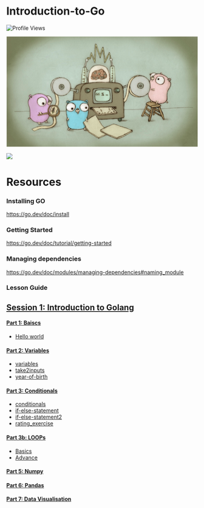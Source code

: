 <!-- #region -->
# <a id='7'>Introduction-to-Go</a>

![Profile Views](https://gpvc.arturio.dev/code-JOA)<a href="https://github.com/code-JOA/Introduction-to-Go/actions"></a>

![Repo List](./images/go.png)

![](https://forthebadge.com/images/badges/made-with-go.svg)



# Resources
### Installing GO
https://go.dev/doc/install
<!-- #endregion -->

### Getting Started
https://go.dev/doc/tutorial/getting-started

### Managing dependencies
https://go.dev/doc/modules/managing-dependencies#naming_module



<!-- #region -->
### Lesson Guide

## [Session 1: Introduction to Golang ](#Intro)


#### [Part 1: Baiscs](#why_go)
- [Hello world](#why_py)


#### [Part 2: Variables](#02.variables)
- [variables](#01variables.go)
- [take2inputs](#02takeInput2.go)
- [year-of-birth](#YearOfBirth.go)



#### [Part 3: Conditionals](#conditionals)
- [conditionals](#conditionals.go)
- [if-else-statement](#if_else.go)
- [if-else-statement2](#if_else2.go)
- [rating_exercise](#rating_exercise.go)



#### [Part 3b: LOOPs](#Loops)
- [Basics](#basics)
- [Advance](#Advance)



#### [Part 5: Numpy ](#numpy)

#### [Part 6: Pandas](#Pandas)

#### [Part 7: Data Visualisation ](#data_viz)
<!-- #endregion -->

```python

```
